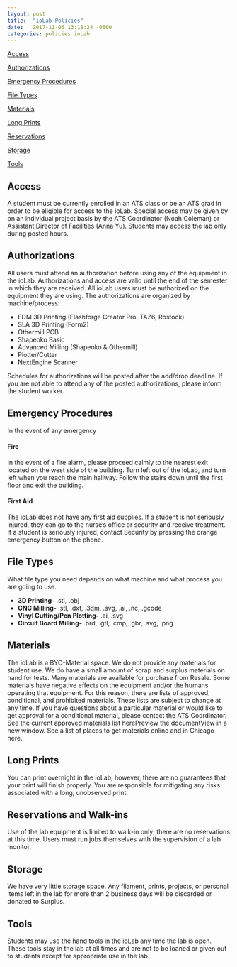 ```yaml
---
layout: post
title:  "ioLab Policies"
date:   2017-11-06 13:18:24 -0600
categories: policies ioLab
---
```

[Access](#access)

[Authorizations](#authorizations)

[Emergency Procedures](#emergency-procedures)

[File Types](#file-types)

[Materials](#materials)

[Long Prints](#long-prints)

[Reservations](#reservations-and-walk-ins)

[Storage](#storage)

[Tools](#tools)

## Access
A student must be currently enrolled in an ATS class or be an ATS grad in order to be eligible for access to the ioLab. Special access may be given by on an individual project basis by the ATS Coordinator (Noah Coleman) or Assistant Director of Facilities (Anna Yu).  Students may access the lab only during posted hours.

## Authorizations
All users must attend an authorization before using any of the equipment in the ioLab. Authorizations and access are valid until the end of the semester in which they are received.  All ioLab users must be authorized on the equipment they are using.  The authorizations are organized by machine/process:

- FDM 3D Printing (Flashforge Creator Pro, TAZ6, Rostock)
- SLA 3D Printing (Form2)
- Othermill PCB
- Shapeoko Basic
- Advanced Milling (Shapeoko & Othermill)
- Plotter/Cutter
- NextEngine Scanner

Schedules for authorizations will be posted after the add/drop deadline.  If you are not able to attend any of the posted authorizations, please inform the student worker.

## Emergency Procedures
In the event of any emergency
#### Fire
In the event of a fire alarm, please proceed calmly to the nearest exit located on the west side of the building.  Turn left out of the ioLab, and turn left when you reach the main hallway.  Follow the stairs down until the first floor and exit the building.
#### First Aid
The ioLab does not have any first aid supplies.  If a student is not seriously injured, they can go to the nurse’s office or security and receive
treatment.  If a student is seriously injured, contact Security by pressing the orange emergency button on the phone.

## File Types
What file type you need depends on what machine and what process you are going to use.
- **3D Printing-** .stl, .obj
- **CNC Milling-** .stl, .dxf, .3dm, .svg, .ai, .nc, .gcode
- **Vinyl Cutting/Pen Plotting-** .ai, .svg
- **Circuit Board Milling-** .brd, .gtl, .cmp, .gbr, .svg, .png

## Materials
The ioLab is a BYO-Material space. We do not provide any materials for student use.  We do have a small amount of scrap and surplus materials on hand for tests.  Many materials are available for purchase from Resale.
Some materials have negative effects on the equipment and/or the humans operating that equipment.  For this reason, there are lists of approved, conditional, and prohibited materials.  These lists are subject to change at any time.  If you have questions about a particular material or would like to get approval for a conditional material, please contact the ATS Coordinator.  See the current approved materials list herePreview the documentView in a new window.  See a list of places to get materials online and in Chicago here.

## Long Prints
You can print overnight in the ioLab, however, there are no guarantees that your print will finish properly.  You are responsible for mitigating any risks associated with a long, unobserved print.

## Reservations and Walk-ins
Use of the lab equipment is limited to walk-in only; there are no reservations at this time. Users must run jobs themselves with the supervision of a lab monitor.

## Storage
We have very little storage space.  Any filament, prints, projects, or personal items left in the lab for more than 2 business days will be discarded or donated to Surplus.

## Tools
Students may use the hand tools in the ioLab any time the lab is open.  These tools stay in the lab at all times and are not to be loaned or given out to students except for appropriate use in the lab.
